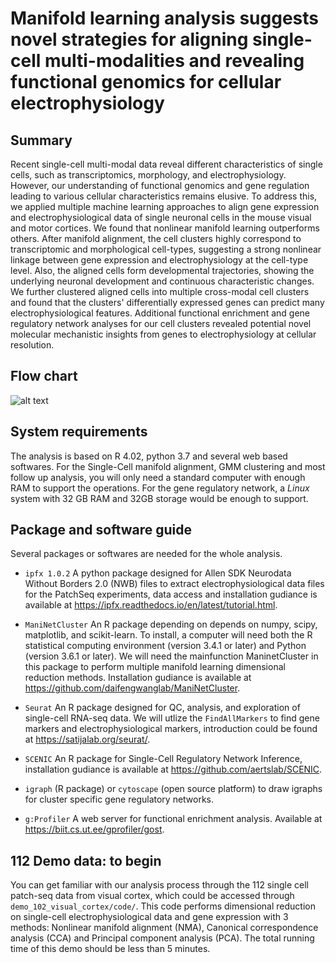 # Manifold learning analysis suggests novel strategies for aligning single-cell multi-modalities and revealing functional genomics for cellular electrophysiology

## Summary
Recent single-cell multi-modal data reveal different characteristics of single cells, such as transcriptomics, morphology, and electrophysiology. However, our understanding of functional genomics and gene regulation leading to various cellular characteristics remains elusive. To address this, we applied multiple machine learning approaches to align gene expression and electrophysiological data of single neuronal cells in the mouse visual and motor cortices. We found that nonlinear manifold learning outperforms others. After manifold alignment, the cell clusters highly correspond to transcriptomic and morphological cell-types, suggesting a strong nonlinear linkage between gene expression and electrophysiology at the cell-type level. Also, the aligned cells form developmental trajectories, showing the underlying neuronal development and continuous characteristic changes. We further clustered aligned cells into multiple cross-modal cell clusters and found that the clusters' differentially expressed genes can predict many electrophysiological features. Additional functional enrichment and gene regulatory network analyses for our cell clusters revealed potential novel molecular mechanistic insights from genes to electrophysiology at cellular resolution. 

## Flow chart
![alt text](https://github.com/daifengwanglab/scMNC/blob/main/cover_figure.png)

## System requirements

The analysis is based on R 4.02, python 3.7 and several web based softwares. For the Single-Cell manifold alignment, GMM clustering and most follow up analysis, you will only need a standard computer with enough RAM to support the operations. For the gene regulatory network, a *Linux* system with 32 GB RAM and 32GB storage would be enough to support.

## Package and software guide

Several packages or softwares are needed for the whole analysis.

- `ipfx 1.0.2` A python package designed for Allen SDK Neurodata Without Borders 2.0 (NWB) files to extract electrophysiological data files for the PatchSeq experiments, data access and installation gudiance is available at https://ipfx.readthedocs.io/en/latest/tutorial.html.

- `ManiNetCluster` An R package depending on depends on numpy, scipy, matplotlib, and scikit-learn. To install, a computer will need both the R statistical computing environment (version 3.4.1 or later) and Python (version 3.6.1 or later). We will need the mainfunction ManinetCluster in this package to perform multiple manifold learning dimensional reduction methods. Installation gudiance is available at https://github.com/daifengwanglab/ManiNetCluster.

- `Seurat` An R package designed for QC, analysis, and exploration of single-cell RNA-seq data. We will utlize the `FindAllMarkers` to find gene markers and electrophysiological markers, introduction could be found at https://satijalab.org/seurat/. 

- `SCENIC` An R package for Single-Cell Regulatory Network Inference, installation gudiance is available at https://github.com/aertslab/SCENIC.

- `igraph` (R package) or `cytoscape` (open source platform) to draw igraphs for cluster specific gene regulatory networks.

- `g:Profiler` A web server for functional enrichment analysis. Available at https://biit.cs.ut.ee/gprofiler/gost.

## 112 Demo data: to begin

You can get familiar with our analysis process through the 112 single cell patch-seq data from visual cortex, which could be accessed through `demo_102_visual_cortex/code/`. This code performs dimensional reduction on single-cell electrophysiological data and gene expression with 3 methods: Nonlinear manifold alignment (NMA), Canonical correspondence analysis (CCA) and Principal component analysis (PCA). The total running time of this demo should be less than 5 minutes.




